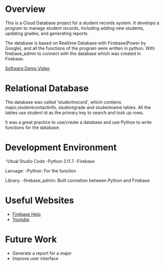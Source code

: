 # Overview

This is a Cloud Database project for a student records system. It develops a program to manage student records, including adding new students, updating grades, and generating reports. 

The database is based on Realtime Database with Firebase(Power by Google), and all the functions of the program were written in python. With firebase_admin to connect with the database which was created in Firebase.


[Software Demo Video](https://youtu.be/dNOwA3S3L9A)

# Relational Database

The database was called 'studentrecord', which contiens major,studentcontactinfo, studentgrade and studentname tables. All the tables use student id as the primary key to search and look up rows. 

It was a great practice to use/create a database and use Python to write functions for the database.

# Development Environment

-Vitual Studio Code
-Python 3.11.7
-Firebase

Lanuage: 
-Python: For the function

Library:
-firebase_admin: Built connetion between Python and Firebase

# Useful Websites


- [Firebase Help](https://support.google.com/firebase?sjid=1422171956249921235-NA#topic=6399725)
- [Youtube](https://www.youtube.com/user/firebase)

# Future Work


- Generate a report for a major 
- Improve user interface 